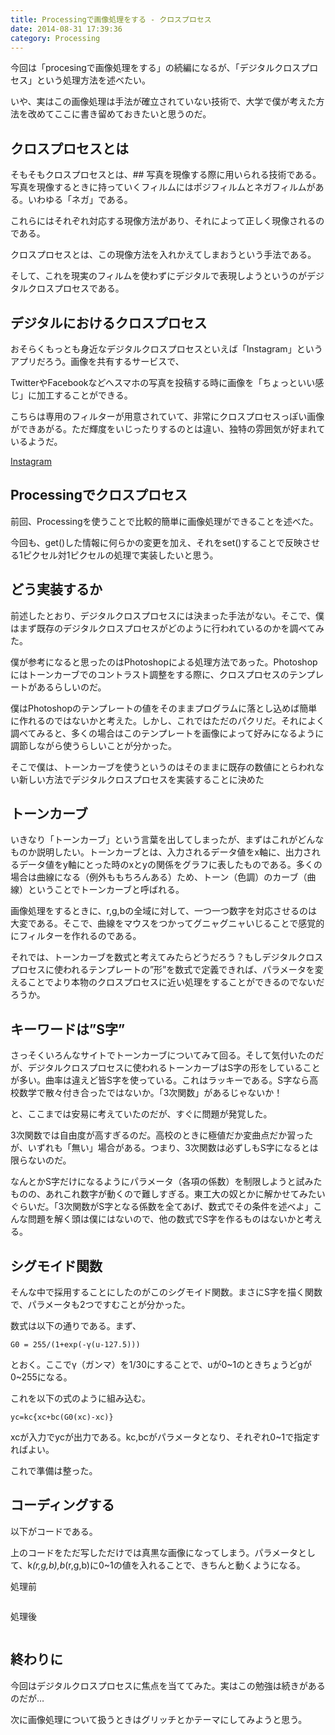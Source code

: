 ```yaml
---
title: Processingで画像処理をする - クロスプロセス
date: 2014-08-31 17:39:36
category: Processing
---
```


今回は「procesingで画像処理をする」の続編になるが、「デジタルクロスプロセス」という処理方法を述べたい。

いや、実はこの画像処理は手法が確立されていない技術で、大学で僕が考えた方法を改めてここに書き留めておきたいと思うのだ。

## クロスプロセスとは

そもそもクロスプロセスとは、## 写真を現像する際に用いられる技術である。写真を現像するときに持っていくフィルムにはポジフィルムとネガフィルムがある。いわゆる「ネガ」である。

これらにはそれぞれ対応する現像方法があり、それによって正しく現像されるのである。

クロスプロセスとは、この現像方法を入れかえてしまおうという手法である。

そして、これを現実のフィルムを使わずにデジタルで表現しようというのがデジタルクロスプロセスである。

## デジタルにおけるクロスプロセス

おそらくもっとも身近なデジタルクロスプロセスといえば「Instagram」というアプリだろう。画像を共有するサービスで、

TwitterやFacebookなどへスマホの写真を投稿する時に画像を「ちょっといい感じ」に加工することができる。

こちらは専用のフィルターが用意されていて、非常にクロスプロセスっぽい画像ができあがる。ただ輝度をいじったりするのとは違い、独特の雰囲気が好まれているようだ。

<a href="http://instagram.com/">Instagram</a>

## Processingでクロスプロセス

前回、Processingを使うことで比較的簡単に画像処理ができることを述べた。

今回も、get()した情報に何らかの変更を加え、それをset()することで反映させる1ピクセル対1ピクセルの処理で実装したいと思う。

## どう実装するか

前述したとおり、デジタルクロスプロセスには決まった手法がない。そこで、僕はまず既存のデジタルクロスプロセスがどのように行われているのかを調べてみた。

僕が参考になると思ったのはPhotoshopによる処理方法であった。Photoshopにはトーンカーブでのコントラスト調整をする際に、クロスプロセスのテンプレートがあるらしいのだ。

僕はPhotoshopのテンプレートの値をそのままプログラムに落とし込めば簡単に作れるのではないかと考えた。しかし、これではただのパクリだ。それによく調べてみると、多くの場合はこのテンプレートを画像によって好みになるように調節しながら使うらしいことが分かった。

そこで僕は、トーンカーブを使うというのはそのままに既存の数値にとらわれない新しい方法でデジタルクロスプロセスを実装することに決めた

## トーンカーブ

いきなり「トーンカーブ」という言葉を出してしまったが、まずはこれがどんなものか説明したい。トーンカーブとは、入力されるデータ値をx軸に、出力されるデータ値をy軸にとった時のxとyの関係をグラフに表したものである。多くの場合は曲線になる（例外ももちろんある）ため、トーン（色調）のカーブ（曲線）ということでトーンカーブと呼ばれる。

画像処理をするときに、r,g,bの全域に対して、一つ一つ数字を対応させるのは大変である。そこで、曲線をマウスをつかってグニャグニャいじることで感覚的にフィルターを作れるのである。

それでは、トーンカーブを数式と考えてみたらどうだろう？もしデジタルクロスプロセスに使われるテンプレートの”形”を数式で定義できれば、パラメータを変えることでより本物のクロスプロセスに近い処理をすることができるのでないだろうか。

## キーワードは”S字”

さっそくいろんなサイトでトーンカーブについてみて回る。そして気付いたのだが、デジタルクロスプロセスに使われるトーンカーブはS字の形をしていることが多い。曲率は違えど皆S字を使っている。これはラッキーである。S字なら高校数学で散々付き合ったではないか。「3次関数」があるじゃないか！

と、ここまでは安易に考えていたのだが、すぐに問題が発覚した。

3次関数では自由度が高すぎるのだ。高校のときに極値だか変曲点だか習ったが、いずれも「無い」場合がある。つまり、3次関数は必ずしもS字になるとは限らないのだ。

なんとかS字だけになるようにパラメータ（各項の係数）を制限しようと試みたものの、あれこれ数字が動くので難しすぎる。東工大の奴とかに解かせてみたいぐらいだ。「3次関数がS字となる係数を全てあげ、数式でその条件を述べよ」こんな問題を解く頭は僕にはないので、他の数式でS字を作るものはないかと考える。

## シグモイド関数

そんな中で採用することにしたのがこのシグモイド関数。まさにS字を描く関数で、パラメータも2つですむことが分かった。

数式は以下の通りである。まず、

```
G0 = 255/(1+exp(-γ(u-127.5)))
```

とおく。ここでγ（ガンマ）を1/30にすることで、uが0~1のときちょうどgが0~255になる。

これを以下の式のように組み込む。

```
yc=kc{xc+bc(G0(xc)-xc)}
```

xcが入力でycが出力である。kc,bcがパラメータとなり、それぞれ0~1で指定すればよい。

これで準備は整った。

## コーディングする

以下がコードである。

<script src="https://gist.github.com/salmon2073/8a8caa6d59938369c31e.js"></script>

上のコードをただ写しただけでは真黒な画像になってしまう。パラメータとして、k<em>(r,g,b),b</em>(r,g,b)に0~1の値を入れることで、きちんと動くようになる。

処理前

<img src="http://www5469up.sakura.ne.jp/file/before_process.png" alt="" />

処理後

<img src="http://www5469up.sakura.ne.jp/file/after_process.png" alt="" />

## 終わりに

今回はデジタルクロスプロセスに焦点を当ててみた。実はこの勉強は続きがあるのだが…

次に画像処理について扱うときはグリッチとかテーマにしてみようと思う。

